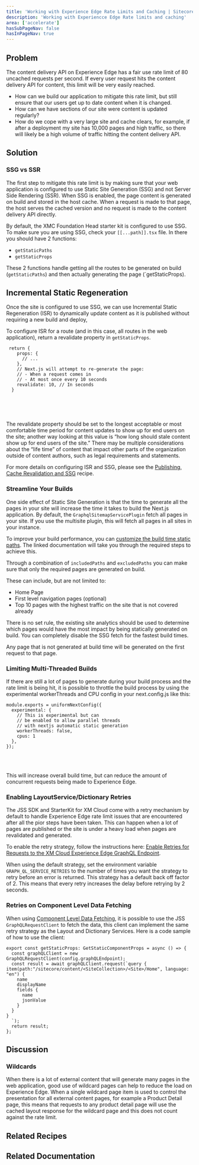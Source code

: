 ```yaml
---
title: 'Working with Experience Edge Rate Limits and Caching | Sitecore Accelerate for Partners'
description: 'Working with Experiencce Edge Rate limits and caching'
area: ['accelerate']
hasSubPageNav: false
hasInPageNav: true
---
```


## Problem 

The content delivery API on Experience Edge has a fair use rate limit of 80 uncached requests per second. If every user request hits the content delivery API for content, this limit will be very easily reached. 

- How can we build our application to mitigate this rate limit, but still ensure that our users get up to date content when it is changed. 
- How can we have sections of our site were content is updated regularly?
- How do we cope with a very large site and cache clears, for example, if after a deployment my site has 10,000 pages and high traffic, so there will likely be a high volume of traffic hitting the content delivery API.

## Solution

### SSG vs SSR

The first step to mitigate this rate limit is by making sure that your web application is configured to use Static Site Generation (SSG) and not Server Side Rendering (SSR). When SSG is enabled, the page content is generated on build and stored in the host cache. When a request is made to that page, the host serves the cached version and no request is made to the content delivery API directly.

By default, the XMC Foundation Head starter kit is configured to use SSG. To make sure you are using SSG, check your `[[...path]].tsx` file. In there you should have 2 functions:

- `getStaticPaths`
- `getStaticProps`

These 2 functions handle getting all the routes to be generated on build (`getStaticPaths`) and then actually generating the page (`getStaticProps).

## Incremental Static Regeneration

Once the site is configured to use SSG, we can use Incremental Static Regeneration (ISR) to dynamically update content as it is published without requiring a new build and deploy,

To configure ISR for a route (and in this case, all routes in the web application), return a revalidate property in `getStaticProps`.

```
 return {
    props: {
      // ...
    },
    // Next.js will attempt to re-generate the page:
    // - When a request comes in
    // - At most once every 10 seconds
    revalidate: 10, // In seconds
  } 
 
```
<br /><br />

The revalidate property should be set to the longest acceptable or most comfortable time period for content updates to show up for end users on the site; another way looking at this value is “how long should stale content show up for end users of the site.” There may be multiple considerations about the “life time” of content that impact other parts of the organization outside of content authors, such as legal requirements and statements. 

For more details on configuring ISR and SSG, please see the [Publishing, Cache Revalidation and SSG](/learn/accelerate/xmcloud/implementation/project-architecture/publishing-cache-isr.md) recipe.


### Streamline Your Builds

One side effect of Static Site Generation is that the time to generate all the pages in your site will increase the time it takes to build the Next.js application. By default, the `GraphqlSitemapServicePlugin` fetch all pages in your site. If you use the multisite plugin, this will fetch all pages in all sites in your instance.

To improve your build performance, you can [customize the build time static paths](https://doc.sitecore.com/xmc/en/developers/jss/latest/jss-xmc/customize-build-time-static-paths-in-jss-next-js-apps.html). The linked documentation will take you through the required steps to achieve this.

Through a combination of `includedPaths` and `excludedPaths` you can make sure that only the required pages are generated on build.

These can include, but are not limited to:

- Home Page
- First level navigation pages (optional)
- Top 10 pages with the highest traffic on the site that is not covered already

There is no set rule, the existing site analytics should be used to determine which pages would have the most impact by being statically generated on build. You can completely disable the SSG fetch for the fastest build times. 

Any page that is not generated at build time will be generated on the first request to that page.

### Limiting Multi-Threaded Builds

If there are still a lot of pages to generate during your build process and the rate limit is being hit, it is possible to throttle the build process by using the experimental workerThreads and CPU config in your next.config.js like this: 

```
module.exports = uniformNextConfig({
  experimental: {
    // This is experimental but can
    // be enabled to allow parallel threads
    // with nextjs automatic static generation
    workerThreads: false,
    cpus: 1
  },
});
```
<br /><br />

This will increase overall build time, but can reduce the amount of concurrent requests being made to Experience Edge.

### Enabling LayoutService/Dictionary Retries

The JSS SDK and StarterKit for XM Cloud come with a retry mechanism by default to handle Experience Edge rate limit issues that are encountered after all the pior steps have been taken. This can happen when a lot of pages are published or the site is under a heavy load when pages are revalidated and generated.

To enable the retry strategy, follow the instructions here: [Enable Retries for Requests to the XM Cloud Experience Edge GraphQL Endpoint](https://doc.sitecore.com/xmc/en/developers/jss/216/jss-xmc/enable-retries-for-requests-to-the-xm-cloud-experience-edge-graphql-endpoint.html). 

When using the default strategy, set the environment variable `GRAPH_QL_SERVICE_RETRIES` to the number of times you want the strategy to retry before an error is returned. This strategy has a default back off factor of 2. This means that every retry increases the delay before retrying by 2 seconds.

### Retries on Component Level Data Fetching

When using [Component Level Data Fetching](https://doc.sitecore.com/xmc/en/developers/jss/latest/jss-xmc/component-level-data-fetching-in-jss-next-js-apps.html), it is possible to use the JSS `GraphQLRequestClient` to fetch the data, this client can implement the same retry strategy as the Layout and Dictionary Services. Here is a code sample of how to use the client:

```
export const getStaticProps: GetStaticComponentProps = async () => {
  const graphQLClient = new GraphQLRequestClient(config.graphQLEndpoint);
  const result = await graphQLClient.request(`query {
item(path:"/sitecore/content/<SiteCollection>/<Site>/Home", language: "en") {
    name
    displayName
    fields {
      name
      jsonValue
    } 
  }
}
  `);
  return result;
};
``` 

## Discussion

### Wildcards

When there is a lot of external content that will generate many pages in the web application, good use of wildcard pages can help to reduce the load on Experience Edge. When a single wildcard page item is used to control the presentation for all external content pages, for example a Product Detail page, this means that requests to any product detail page will use the cached layout response for the wildcard page and this does not count against the rate limit.

## Related Recipes

<Row colums={2}>
    <Link title="Getting Component Specific Data" link="/learn/accelerate/xm-cloud/implementation/external-data-integration/getting-component-specific-data" />
    <Link title="Using Wildcard Pages" link="/learn/accelerate/xm-cloud/implementation/information-architecture/wildcard-pages" />
</Row>

## Related Documentation

<Row columns={2}>
<Link title="Customize build-time static paths in Next.js apps | Sitecore Documentation" link="https://doc.sitecore.com/xmc/en/developers/jss/latest/jss-xmc/customize-build-time-static-paths-in-jss-next-js-apps.html" />
<Link title="Enable retries for requests to the XM Cloud Experience Edge GraphQL endpoint" link="https://doc.sitecore.com/xmc/en/developers/jss/216/jss-xmc/enable-retries-for-requests-to-the-xm-cloud-experience-edge-graphql-endpoint.html" />
<Link title="Component-level data fetching in JSS Next.js apps" link="https://doc.sitecore.com/xmc/en/developers/jss/latest/jss-xmc/component-level-data-fetching-in-jss-next-js-apps.html" />
</Row>

